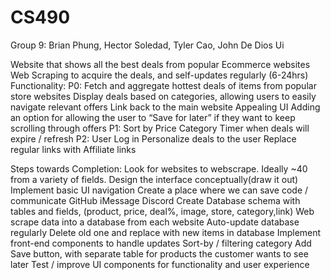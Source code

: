 # CS490

Group 9: Brian Phung, Hector Soledad, Tyler Cao, John De Dios
Ui

Website that shows all the best deals from popular Ecommerce websites
Web Scraping to acquire the deals, and self-updates regularly (6-24hrs)
Functionality:
P0:
Fetch and aggregate hottest deals of items from popular store websites
Display deals based on categories, allowing users to easily navigate relevant offers
Link back to the main website 
Appealing UI 
Adding an option for allowing the user to “Save for later” if they want to keep scrolling through offers 
P1:
Sort by 
Price
Category 
Timer when deals will expire / refresh
P2: 
User Log in
Personalize deals to the user
Replace regular links with Affiliate links

Steps towards Completion:
Look for websites to webscrape. Ideally ~40 from a variety of fields. 
Design the interface conceptually(draw it out)
Implement basic UI navigation
Create a place where we can save code / communicate
GitHub
iMessage
Discord
Create Database schema with tables and fields, (product, price, deal%, image, store, category,link)
Web scrape data into a database from each website
 Auto-update database regularly
Delete old one and replace with new items in database
Implement front-end components to handle updates
Sort-by / filtering category 
Add Save button, with separate table for products the customer wants to see later
Test / improve UI components for functionality and user experience

